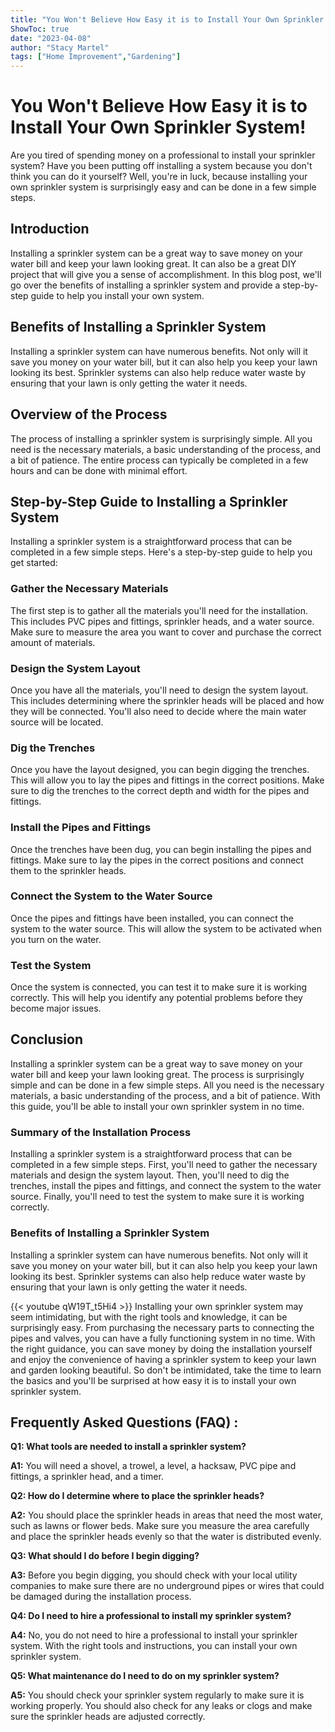 ```yaml
---
title: "You Won't Believe How Easy it is to Install Your Own Sprinkler System!"
ShowToc: true 
date: "2023-04-08"
author: "Stacy Martel" 
tags: ["Home Improvement","Gardening"]
---
```

# You Won't Believe How Easy it is to Install Your Own Sprinkler System!

Are you tired of spending money on a professional to install your sprinkler system? Have you been putting off installing a system because you don't think you can do it yourself? Well, you're in luck, because installing your own sprinkler system is surprisingly easy and can be done in a few simple steps. 

## Introduction

Installing a sprinkler system can be a great way to save money on your water bill and keep your lawn looking great. It can also be a great DIY project that will give you a sense of accomplishment. In this blog post, we'll go over the benefits of installing a sprinkler system and provide a step-by-step guide to help you install your own system. 

## Benefits of Installing a Sprinkler System

Installing a sprinkler system can have numerous benefits. Not only will it save you money on your water bill, but it can also help you keep your lawn looking its best. Sprinkler systems can also help reduce water waste by ensuring that your lawn is only getting the water it needs. 

## Overview of the Process

The process of installing a sprinkler system is surprisingly simple. All you need is the necessary materials, a basic understanding of the process, and a bit of patience. The entire process can typically be completed in a few hours and can be done with minimal effort. 

## Step-by-Step Guide to Installing a Sprinkler System

Installing a sprinkler system is a straightforward process that can be completed in a few simple steps. Here's a step-by-step guide to help you get started: 

### Gather the Necessary Materials

The first step is to gather all the materials you'll need for the installation. This includes PVC pipes and fittings, sprinkler heads, and a water source. Make sure to measure the area you want to cover and purchase the correct amount of materials.

### Design the System Layout

Once you have all the materials, you'll need to design the system layout. This includes determining where the sprinkler heads will be placed and how they will be connected. You'll also need to decide where the main water source will be located. 

### Dig the Trenches

Once you have the layout designed, you can begin digging the trenches. This will allow you to lay the pipes and fittings in the correct positions. Make sure to dig the trenches to the correct depth and width for the pipes and fittings.

### Install the Pipes and Fittings

Once the trenches have been dug, you can begin installing the pipes and fittings. Make sure to lay the pipes in the correct positions and connect them to the sprinkler heads.

### Connect the System to the Water Source

Once the pipes and fittings have been installed, you can connect the system to the water source. This will allow the system to be activated when you turn on the water. 

### Test the System

Once the system is connected, you can test it to make sure it is working correctly. This will help you identify any potential problems before they become major issues. 

## Conclusion

Installing a sprinkler system can be a great way to save money on your water bill and keep your lawn looking great. The process is surprisingly simple and can be done in a few simple steps. All you need is the necessary materials, a basic understanding of the process, and a bit of patience. With this guide, you'll be able to install your own sprinkler system in no time. 

### Summary of the Installation Process

Installing a sprinkler system is a straightforward process that can be completed in a few simple steps. First, you'll need to gather the necessary materials and design the system layout. Then, you'll need to dig the trenches, install the pipes and fittings, and connect the system to the water source. Finally, you'll need to test the system to make sure it is working correctly. 

### Benefits of Installing a Sprinkler System

Installing a sprinkler system can have numerous benefits. Not only will it save you money on your water bill, but it can also help you keep your lawn looking its best. Sprinkler systems can also help reduce water waste by ensuring that your lawn is only getting the water it needs.

{{< youtube qW19T_t5Hi4 >}} 
Installing your own sprinkler system may seem intimidating, but with the right tools and knowledge, it can be surprisingly easy. From purchasing the necessary parts to connecting the pipes and valves, you can have a fully functioning system in no time. With the right guidance, you can save money by doing the installation yourself and enjoy the convenience of having a sprinkler system to keep your lawn and garden looking beautiful. So don't be intimidated, take the time to learn the basics and you'll be surprised at how easy it is to install your own sprinkler system.

## Frequently Asked Questions (FAQ) :
**Q1: What tools are needed to install a sprinkler system?**

**A1:** You will need a shovel, a trowel, a level, a hacksaw, PVC pipe and fittings, a sprinkler head, and a timer.

**Q2: How do I determine where to place the sprinkler heads?**

**A2:** You should place the sprinkler heads in areas that need the most water, such as lawns or flower beds. Make sure you measure the area carefully and place the sprinkler heads evenly so that the water is distributed evenly.

**Q3: What should I do before I begin digging?**

**A3:** Before you begin digging, you should check with your local utility companies to make sure there are no underground pipes or wires that could be damaged during the installation process.

**Q4: Do I need to hire a professional to install my sprinkler system?**

**A4:** No, you do not need to hire a professional to install your sprinkler system. With the right tools and instructions, you can install your own sprinkler system.

**Q5: What maintenance do I need to do on my sprinkler system?**

**A5:** You should check your sprinkler system regularly to make sure it is working properly. You should also check for any leaks or clogs and make sure the sprinkler heads are adjusted correctly.





